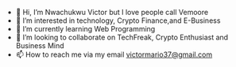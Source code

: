 - 👋 Hi, I’m Nwachukwu Victor but I love people call Vemoore
- 👀 I’m interested in technology, Crypto Finance,and E-Business 
- 🌱 I’m currently learning Web Programming
- 💞️ I’m looking to collaborate on TechFreak, Crypto Enthusiast and Business Mind
- 📫 How to reach me via my email victormario37@gmail.com

<!---
Vemoore/Vemoore is a ✨ special ✨ repository because its `README.md` (this file) appears on your GitHub profile.
You can click the Preview link to take a look at your changes.
--->

